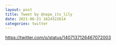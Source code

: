 ```yaml
--- 
layout: post 
title: Tweet by @nope_its_lily 
date: 2021-06-21 1624322614 
categories: twitter 
--- 
```

https://twitter.com/o/status/1407137126467072003